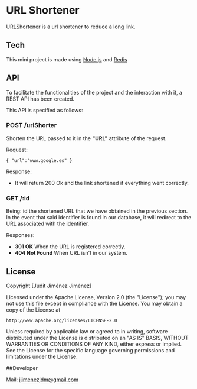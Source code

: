 # URL Shortener

URLShortener is a url shortener to reduce a long link. 

## Tech

This mini project is made using [Node.js](https://nodejs.org/es/) and [Redis](https://redis.io/)


## API

To facilitate the functionalities of the project and the interaction with it, a REST API has been created. 

This API is specified as follows:

### POST /urlShorter

Shorten the URL passed to it in the **"URL"** attribute of the request.

Request:

`{
  "url":"www.google.es"
}`

Response: 

* It will return 200 Ok and the link shortened if everything went correctly.

### GET /:id


Being: id the shortened URL that we have obtained in the previous section.
In the event that said identifier is found in our database, it will redirect to the URL associated with the identifier.

Responses:

* **301 OK** When the URL is registered correctly.
* **404 Not Found** When URL isn't in our system.


## License

Copyright [Judit Jiménez Jiménez] 

Licensed under the Apache License, Version 2.0 (the "License");
you may not use this file except in compliance with the License.
You may obtain a copy of the License at

    http://www.apache.org/licenses/LICENSE-2.0

Unless required by applicable law or agreed to in writing, software
distributed under the License is distributed on an "AS IS" BASIS,
WITHOUT WARRANTIES OR CONDITIONS OF ANY KIND, either express or implied.
See the License for the specific language governing permissions and
limitations under the License.

##Developer

Mail: jjimenezjdm@gmail.com



